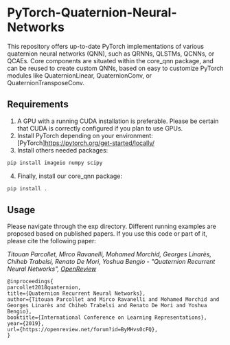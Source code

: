 # PyTorch-Quaternion-Neural-Networks

This repository offers up-to-date PyTorch implementations of various quaternion neural networks (QNN), such as QRNNs, QLSTMs, QCNNs, or QCAEs. Core components are situated within the core_qnn package, and can be reused to create custom QNNs, based on easy to customize PyTorch modules like QuaternionLinear, QuaternionConv, or QuaternionTransposeConv.

Requirements
------------
1. A GPU with a running CUDA installation is preferable. Please be certain that CUDA is correctly configured if you plan to use GPUs.
2. Install PyTorch depending on your environment: [PyTorch]https://pytorch.org/get-started/locally/
3. Install others needed packages:

```bash
pip install imageio numpy scipy     
```

4. Finally, install our core_qnn package:
```bash
pip install .   
```

Usage
------------

Please navigate through the exp directory. Different running examples are proposed based on published papers. If you use this code or part of it, please cite the following paper:

*Titouan Parcollet, Mirco Ravanelli, Mohamed Morchid, Georges Linarès, Chiheb Trabelsi, Renato De Mori, Yoshua Bengio - "Quaternion Recurrent Neural Networks", [OpenReview](https://openreview.net/forum?id=ByMHvs0cFQ)*

```
@inproceedings{
parcollet2018quaternion,
title={Quaternion Recurrent Neural Networks},
author={Titouan Parcollet and Mirco Ravanelli and Mohamed Morchid and Georges Linarès and Chiheb Trabelsi and Renato De Mori and Yoshua Bengio},
booktitle={International Conference on Learning Representations},
year={2019},
url={https://openreview.net/forum?id=ByMHvs0cFQ},
}
```
